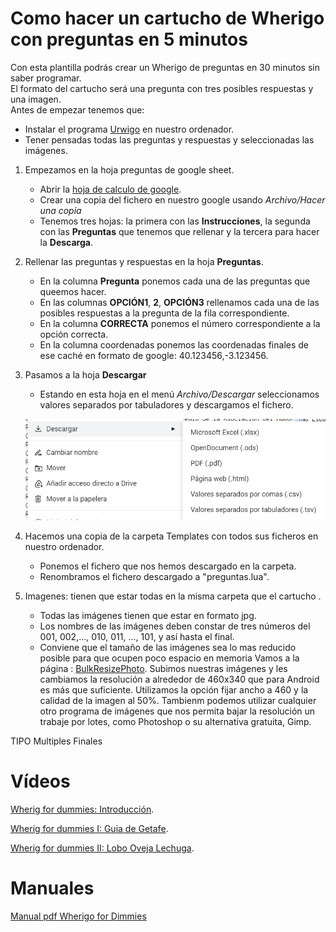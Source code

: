 # Como hacer un cartucho de Wherigo con preguntas en 5 minutos
Con esta plantilla podrás crear un Wherigo de preguntas en 30 minutos sin saber programar.								
El formato del cartucho será una pregunta con tres posibles respuestas y una imagen.								
Antes de empezar tenemos que:
- Instalar el programa [Urwigo](https://www.urwigo.cz/?page_id=6) en nuestro ordenador.
- Tener pensadas todas las preguntas y respuestas y seleccionadas las imágenes.							
1.	Empezamos en la hoja preguntas de google sheet.	
	- Abrir la [hoja de calculo de google](https://docs.google.com/spreadsheets/d/1o1DaymnPEKW84qOImNBNVAuXHimWy2jl0JQt28LZTeg/edit?usp=sharing).		
	- Crear una copia del fichero en nuestro google usando *Archivo/Hacer una copia*
	- Tenemos tres hojas: la primera con las **Instrucciones**, la segunda con las **Preguntas** que tenemos que rellenar y la tercera para hacer la **Descarga**.		
	
2. Rellenar las preguntas y respuestas en la hoja **Preguntas**.
	- En la columna **Pregunta** ponemos cada una de las preguntas que queemos hacer.
	- En las columnas **OPCIÓN1**, **2**, **OPCIÓN3** rellenamos cada una de las posibles respuestas a la pregunta de la fila correspondiente.
	- En la columna **CORRECTA** ponemos el número correspondiente a la opción correcta.
	- En la columna coordenadas ponemos las coordenadas finales de ese caché en formato de google: 40.123456,-3.123456.

3.	Pasamos a la hoja **Descargar**							
	- Estando en esta hoja en el menú *Archivo/Descargar* seleccionamos valores separados por tabuladores y descargamos el fichero.						

	![Descargar](Imagenes/Descargar%20tsv.png)	

4. Hacemos una copia de la carpeta Templates con todos sus ficheros en nuestro ordenador.
	- Ponemos el fichero que nos hemos descargado en la carpeta.					
	- Renombramos el fichero descargado a "preguntas.lua".

5. Imagenes: tienen que estar todas en la misma carpeta que el cartucho .
	- Todas las imágenes tienen que estar en formato jpg.
	- Los nombres de las imágenes deben constar de tres números del 001, 002,...,  010, 011, ..., 101, y así hasta el final.						
	- Conviene que el tamaño de las imágenes sea lo mas reducido posible para que ocupen poco espacio en memoria Vamos a la página : [BulkResizePhoto](https://bulkresizephotos.com/es?padding=true&type=exact&value=800). Subimos nuestras imágenes y les cambiamos la resolución a alrededor de 460x340 que para Android es más que suficiente. Utilizamos la opción fijar ancho a 460 y la calidad de la imagen al 50%. Tambienm podemos utilizar cualquier otro programa de imágenes que nos permita bajar la resolución un trabaje por lotes, como Photoshop o su alternativa gratuita, Gimp.						
								

								
TIPO		Multiples Finales						
					
# Vídeos
[Wherig for dummies: Introducción](https://youtu.be/KxPzrrLustY).

[Wherig for dummies I: Guia de Getafe](https://youtu.be/L6rr626Fhi4).

[Wherig for dummies II:  Lobo Oveja Lechuga](https://youtu.be/4yx4_0dHh14).
								
# Manuales

[Manual pdf Wherigo for Dimmies](Wherigo%20for%20dummies%20manual.pdf)
								